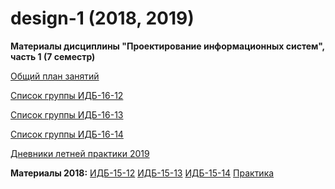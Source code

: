 # design-1 (2018, 2019)
**Материалы дисциплины "Проектирование информационных систем", часть 1 (7 семестр)**

[Общий план занятий](https://github.com/stankin/design-1/wiki)

[Список группы ИДБ-16-12](https://github.com/stankin/design-1/wiki/list-idb-15-12)

[Список группы ИДБ-16-13](https://github.com/stankin/design-1/wiki/list-idb-15-13)

[Список группы ИДБ-16-14](https://github.com/stankin/design-1/wiki/list-idb-15-14)

[Дневники летней практики 2019](https://github.com/stankin/design-1/wiki/list-practice-2019)

**Материалы 2018:**
[ИДБ-15-12](https://github.com/stankin/design-1/wiki/list-idb-15-12)
[ИДБ-15-13](https://github.com/stankin/design-1/wiki/list-idb-15-13)
[ИДБ-15-14](https://github.com/stankin/design-1/wiki/list-idb-15-14)
[Практика](https://github.com/stankin/design-1/wiki/list-practice-2018)

